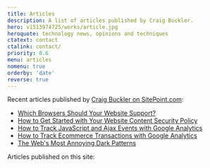 ```yaml
---
title: Articles
description: A list of articles published by Craig Buckler.
hero: v1513974725/works/article.jpg
heroquote: technology news, opinions and techniques
ctatext: contact
ctalink: contact/
priority: 0.6
menu: articles
nomenu: true
orderby: 'date'
reverse: true
---
```


Recent articles published by [Craig Buckler on SitePoint.com](https://www.sitepoint.com/author/craig-buckler/?aref=cbuckler):

* [Which Browsers Should Your Website Support?](https://www.sitepoint.com/browsers-website-support/?aref=cbuckler)
* [How to Get Started with Your Website Content Security Policy](https://www.sitepoint.com/content-security-policy-getting-started/?aref=cbuckler)
* [How to Track JavaScript and Ajax Events with Google Analytics](https://www.sitepoint.com/google-analytics-track-javascript-ajax-events/?aref=cbuckler)
* [How to Track Ecommerce Transactions with Google Analytics](https://www.sitepoint.com/track-ecommerce-transactions-google-analytics-reports/?aref=cbuckler)
* [The Web's Most Annoying Dark Patterns](https://www.sitepoint.com/annoying-web-dark-patterns/?aref=cbuckler)

Articles published on this site:
